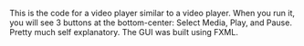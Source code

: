 This is the code for a video player similar to a video player. When you run it, you will see 3 buttons at the bottom-center: Select Media, Play, and Pause. Pretty much self explanatory. The GUI was built using FXML. 
